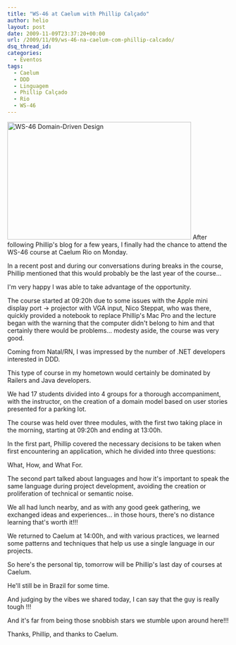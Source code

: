 ```yaml
---
title: "WS-46 at Caelum with Phillip Calçado"
author: helio
layout: post
date: 2009-11-09T23:37:20+00:00
url: /2009/11/09/ws-46-na-caelum-com-phillip-calcado/
dsq_thread_id: 
categories:
  - Eventos
tags:
  - Caelum
  - DDD
  - Linguagem
  - Phillip Calçado
  - Rio
  - WS-46
---
```


<img class="aligncenter size-full wp-image-83" src="/uploads/2009/11/dsc00511.jpg" alt="WS-46 Domain-Driven Design" width="417" height="267" srcset="/uploads/2009/11/dsc00511.jpg 417w, /uploads/2009/11/dsc00511-300x192.jpg 300w" sizes="(max-width: 417px) 100vw, 417px" /> After following Phillip's blog for a few years, I finally had the chance to attend the WS-46 course at Caelum Rio on Monday.

In a recent post and during our conversations during breaks in the course, Phillip mentioned that this would probably be the last year of the course...

I'm very happy I was able to take advantage of the opportunity.

The course started at 09:20h due to some issues with the Apple mini display port -> projector with VGA input, Nico Steppat, who was there, quickly provided a notebook to replace Phillip's Mac Pro and the lecture began with the warning that the computer didn't belong to him and that certainly there would be problems... modesty aside, the course was very good.

Coming from Natal/RN, I was impressed by the number of .NET developers interested in DDD.

This type of course in my hometown would certainly be dominated by Railers and Java developers.

We had 17 students divided into 4 groups for a thorough accompaniment, with the instructor, on the creation of a domain model based on user stories presented for a parking lot.

The course was held over three modules, with the first two taking place in the morning, starting at 09:20h and ending at 13:00h.

In the first part, Phillip covered the necessary decisions to be taken when first encountering an application, which he divided into three questions:

What, How, and What For.

The second part talked about languages and how it's important to speak the same language during project development, avoiding the creation or proliferation of technical or semantic noise.

We all had lunch nearby, and as with any good geek gathering, we exchanged ideas and experiences... in those hours, there's no distance learning that's worth it!!!

We returned to Caelum at 14:00h, and with various practices, we learned some patterns and techniques that help us use a single language in our projects.

So here's the personal tip, tomorrow will be Phillip's last day of courses at Caelum.

He'll still be in Brazil for some time.

And judging by the vibes we shared today, I can say that the guy is really tough !!!

And it's far from being those snobbish stars we stumble upon around here!!!

Thanks, Phillip, and thanks to Caelum.
